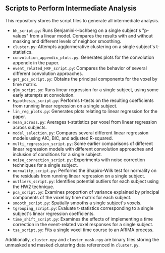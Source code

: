 ## Scripts to Perform Intermediate Analysis

This repository stores the script files to generate all intermediate analysis. 

- `bh_script.py`: Runs Benjamini-Hochberg on a single subject's "p-values" from a linear model. Compares the results with and without masking and different levels of neighbor smoothing. 
- `cluster.py`: Attempts agglormerative clustering on a single subject's t-statistics. 
- `convolution_appendix_plots.py`: Generates plots for the convolution appendix in the paper. 
- `event_related_HRF_script.py`: Compares the behavior of several different convolution approaches. 
- `get_pcs_script.py`: Obtains the principal components for the voxel by time matrix. 
- `glm_script.py`: Runs linear regression for a single subject, using some early attempts at convolution. 
- `hypothesis_script.py`: Performs t-tests on the resulting coefficients from running linear regression on a single subject. 
- `lin_reg_plots.py`: Generates plots relating to linear regression for the paper. 
- `mean_across.py`: Averages t-statistics per voxel from linear regression across subjects. 
- `model_selection.py`: Compares several different linear regression models using AIC, BIC, and adjusted R-squared. 
- `multi_regression_script.py`: Some earlier comparisons of different linear regression models with different convolution approaches and inclusion of conditions for a single subject. 
- `noise_correction_script.py`: Experiments with noise correction techniques for a single subject. 
- `normality_script.py`: Performs the Shapiro-Wilk test for normality on the residuals from running linear regression on a single subject. 
- `outliers_script.py`: Identifies potential outliers for each subject using the HW2 technique. 
- `pca_script.py`: Examines proportion of variance explained by principal components of the voxel by time matrix for each subject. 
- `smooth_script.py`: Spatially smooths a single subject's voxels. 
- `tgrouping_script.py`: Evaluate t-statistics corresponding to a single subject's linear regression coefficients. 
- `time_shift_script.py`: Examines the effects of implementing a time correction in the event-related voxel responses for a single subject. 
- `tsa_script.py`: Fits a single voxel time course to an ARIMA process. 

Additionally, `cluster.npy` and `cluster_mask.npy` are binary files storing the unmasked and masked clustering data referenced in `cluster.py`.

